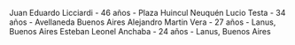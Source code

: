 Juan Eduardo Licciardi - 46 años - Plaza Huincul Neuquén
Lucio Testa - 34 años - Avellaneda Buenos Aires
Alejandro Martin Vera - 27 años - Lanus, Buenos Aires
Esteban Leonel Anchaba - 24 años - Lanus, Buenos Aires